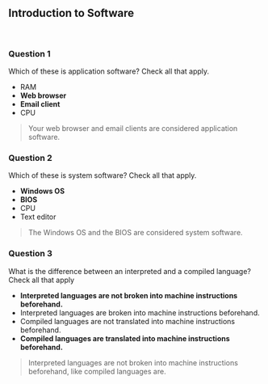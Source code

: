 ## Introduction to Software

<br>

### Question 1

Which of these is application software? Check all that apply.

* RAM
* **Web browser**
* **Email client**
* CPU

> Your web browser and email clients are considered application software.

### Question 2

Which of these is system software? Check all that apply.

* **Windows OS**
* **BIOS**
* CPU
* Text editor

> The Windows OS and the BIOS are considered system software.

### Question 3

What is the difference between an interpreted and a compiled language? Check all that apply

* **Interpreted languages are not broken into machine instructions beforehand.**
* Interpreted languages are broken into machine instructions beforehand.
* Compiled languages are not translated into machine instructions beforehand.
* **Compiled languages are translated into machine instructions beforehand.**

> Interpreted languages are not broken into machine instructions beforehand, like compiled languages are.